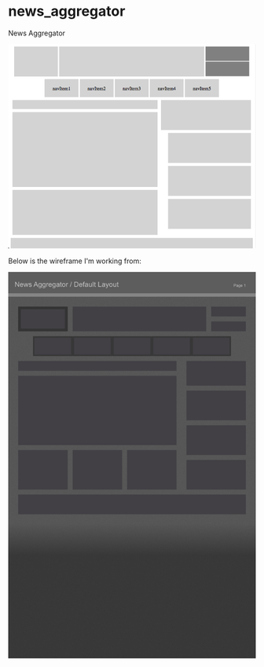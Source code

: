 # news_aggregator

News Aggregator

![screenshot](NewsAggregator.png)

Below is the wireframe I'm working from:

![wireframe](newsAgg_wireframe.jpg)
